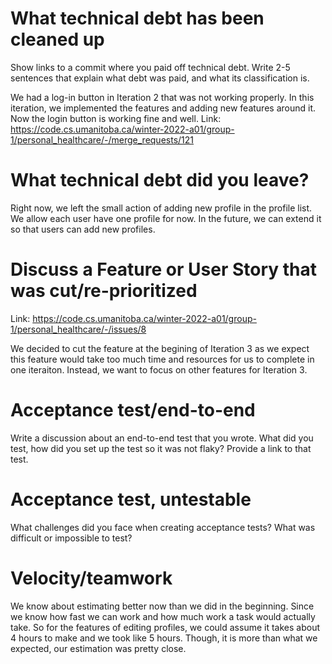 What technical debt has been cleaned up
========================================

Show links to a commit where you paid off technical debt. Write 2-5 sentences
that explain what debt was paid, and what its classification is.

We had a log-in button in Iteration 2 that was not working properly. In this iteration, we implemented the features and adding new features around it. 
Now the login button is working fine and well. 
Link: https://code.cs.umanitoba.ca/winter-2022-a01/group-1/personal_healthcare/-/merge_requests/121

What technical debt did you leave?
==================================


Right now, we left the small action of adding new profile in the profile list. 
We allow each user have one profile for now. In the future, we can extend it so that users can add new profiles.


Discuss a Feature or User Story that was cut/re-prioritized
============================================

Link: https://code.cs.umanitoba.ca/winter-2022-a01/group-1/personal_healthcare/-/issues/8

We decided to cut the feature at the begining of Iteration 3 as we expect this feature would take too much time and resources for us to complete in one iteraiton.
Instead, we want to focus on other features for Iteration 3.

Acceptance test/end-to-end
==========================

Write a discussion about an end-to-end test that you wrote. What did you test,
how did you set up the test so it was not flaky? Provide a link to that test.

Acceptance test, untestable
===============

What challenges did you face when creating acceptance tests? What was difficult
or impossible to test?

Velocity/teamwork
=================

We know about estimating better now than we did in the beginning. Since we know how fast we can work and how much work a task would actually take.
So for the features of editing profiles, we could assume it takes about 4 hours to make and we took like 5 hours. Though, it is more than what we expected, our estimation was pretty close.